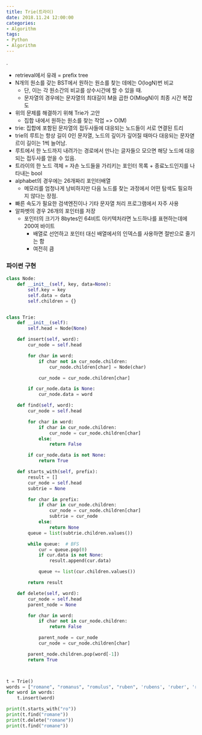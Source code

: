 ```yaml
---
title: Trie(트라이)
date: 2018.11.24 12:00:00
categories:
- Algorithm
tags:
- Python
- Algorithm
---
```



.

- retrieval에서 유래 = prefix tree
- N개의 원소를 갖는 BST에서 원하는 원소를 찾는 데에는 O(logN)번 비교
  - 단, 이는 각 원소간의 비교를 상수시간에 할 수 있을 때.
  - 문자열의 경우에는 문자열의 최대길이 M을 곱한 O(MlogN)이 최종 시간 복잡도
- 위의 문제를 해결하기 위해 Trie가 고안
  - 집합 내에서 원하는 원소를 찾는 작업 => O(M)
- trie: 집합에 포함된 문자열의 접두사들에 대응되는 노드들이 서로 연결된 트리
- trie의 루트는 항상 길이 0인 문자열, 노드의 깊이가 깊어질 때마다 대응되는 문자엳르이 길이는 1씩 늘어남.
- 루트에서 한 노드까지 내려가는 경로에서 만나는 글자들으 모으면 해당 노드에 대응되는 접두사를 얻을 수 있음.
- 트라이의 한 노드 객체 = 자손 노드들을 가리키는 포인터 목록 + 종료노드인지를 나타내는 bool
- alphabet의 경우에는 26개짜리 포인터배열
  - 메모리를 엄청나게 낭비하지만 다음 노드를 찾는 과정에서 어떤 탐색도 필요하지 않다는 장점.
- 빠른 속도가 필요한 검색엔진이나 기타 문자열 처리 프로그램에서 자주 사용
- 알파벳의 경우 26개의 포인터를 저장
  - 포인터의 크기가 8bytes인 64비트 아키텍처라면 노드하나를 표현하는데에 200여 바이트
    - 배열로 선언하고 포인터 대신 배열에서의 인덱스를 사용하면 절반으로 줄기는 함
    - 여전히 큼

### 파이썬 구현

```python
class Node:
    def __init__(self, key, data=None):
        self.key = key
        self.data = data
        self.children = {}


class Trie:
    def __init__(self):
        self.head = Node(None)

    def insert(self, word):
        cur_node = self.head

        for char in word:
            if char not in cur_node.children:
                cur_node.children[char] = Node(char)

            cur_node = cur_node.children[char]

        if cur_node.data is None:
            cur_node.data = word

    def find(self, word):
        cur_node = self.head

        for char in word:
            if char in cur_node.children:
                cur_node = cur_node.children[char]
            else:
                return False

        if cur_node.data is not None:
            return True

    def starts_with(self, prefix):
        result = []
        cur_node = self.head
        subtrie = None

        for char in prefix:
            if char in cur_node.children:
                cur_node = cur_node.children[char]
                subtrie = cur_node
            else:
                return None
        queue = list(subtrie.children.values())

        while queue:  # BFS
            cur = queue.pop(0)
            if cur.data is not None:
                result.append(cur.data)

            queue += list(cur.children.values())

        return result

    def delete(self, word):
        cur_node = self.head
        parent_node = None

        for char in word:
            if char not in cur_node.children:
                return False

            parent_node = cur_node
            cur_node = cur_node.children[char]

        parent_node.children.pop(word[-1])
        return True



t = Trie()
words = ["romane", "romanus", "romulus", "ruben", 'rubens', 'ruber', 'rubicon', 'ruler']
for word in words:
    t.insert(word)

print(t.starts_with("ro"))
print(t.find("romane"))
print(t.delete("romane"))
print(t.find("romane"))
```
